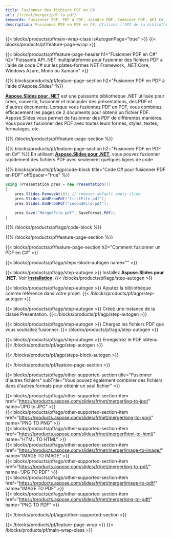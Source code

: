 ```yaml
---
title: Fusionner des fichiers PDF en C#
url: /fr/net/merger/pdf-to-pdf/
keywords: Fusionner PDF, PDF à PDF, Joindre PDF, Combiner PDF, API C#, Bibliothèque .NET
description: Fusionnez PDF en PDF en C#. Utilisez l'API de la bibliothèque .NET pour combiner des fichiers PDF
---
```


{{< blocks/products/pf/main-wrap-class isAutogenPage="true" >}}
{{< blocks/products/pf/feature-page-wrap >}}

{{< blocks/products/pf/feature-page-header h1="Fusionner PDF en C#" h2="Puissante API .NET multiplateforme pour fusionner des fichiers PDF à l'aide de code C# sur les plates-formes NET Framework, .NET Core, Windows Azure, Mono ou Xamarin" >}}

{{% blocks/products/pf/feature-page-section h2="Fusionner PDF en PDF à l'aide d'Aspose.Slides" %}}

[**Aspose.Slides pour .NET**](https://products.aspose.com/slides/fr/net/) est une puissante bibliothèque .NET utilisée pour créer, convertir, fusionner et manipuler des présentations, des PDF et d'autres documents. Lorsque vous fusionnez PDF en PDF, vous combinez efficacement les pages de 2 documents pour obtenir un fichier PDF. Aspose.Slides vous permet de fusionner des PDF de différentes manières. Vous pouvez fusionner des PDF avec toutes leurs formes, styles, textes, formatages, etc.

{{% /blocks/products/pf/feature-page-section %}}




{{% blocks/products/pf/feature-page-section  h2="Fusionner PDF en PDF en C#" %}}
En utilisant [**Aspose.Slides pour .NET**](https://products.aspose.com/slides/fr/net/), vous pouvez fusionner rapidement des fichiers PDF avec seulement quelques lignes de code

{{% blocks/products/pf/agp/code-block title="Code C# pour fusionner PDF en PDF" offSpacer="true" %}}
```cs
using (Presentation pres = new Presentation())
{
    pres.Slides.RemoveAt(0); // removes default empty slide
    pres.Slides.AddFromPdf("firstFile.pdf");
    pres.Slides.AddFromPdf("secondFile.pdf");

    pres.Save("MergedFile.pdf", SaveFormat.Pdf);
}
```
{{% /blocks/products/pf/agp/code-block %}}

{{% /blocks/products/pf/feature-page-section %}}




{{< blocks/products/pf/feature-page-section  h2="Comment fusionner un PDF en C#" >}}


{{< blocks/products/pf/agp/steps-block-autogen name="" >}}


{{< blocks/products/pf/agp/step-autogen >}}
Installez **Aspose.Slides pour .NET**. Voir [**Installation**](https://docs.aspose.com/slides/net/installation/).
{{< /blocks/products/pf/agp/step-autogen >}}

{{< blocks/products/pf/agp/step-autogen >}}
Ajoutez la bibliothèque comme référence dans votre projet.
{{< /blocks/products/pf/agp/step-autogen >}}

{{< blocks/products/pf/agp/step-autogen >}}
Créez une instance de la classe Presentation.
{{< /blocks/products/pf/agp/step-autogen >}}

{{< blocks/products/pf/agp/step-autogen >}}
Chargez les fichiers PDF que vous souhaitez fusionner.
{{< /blocks/products/pf/agp/step-autogen >}}

{{< blocks/products/pf/agp/step-autogen >}}
Enregistrez le PDF obtenu.
{{< /blocks/products/pf/agp/step-autogen >}}


{{< /blocks/products/pf/agp/steps-block-autogen >}}


{{< /blocks/products/pf/feature-page-section >}}




{{< blocks/products/pf/agp/other-supported-section title="Fusionner d'autres fichiers" subTitle="Vous pouvez également combiner des fichiers dans d'autres formats pour obtenir un seul fichier" >}}

{{< blocks/products/pf/agp/other-supported-section-item href="https://products.aspose.com/slides/fr/net/merger/jpg-to-jpg/" name="JPG to JPG" >}}  
{{< blocks/products/pf/agp/other-supported-section-item href="https://products.aspose.com/slides/fr/net/merger/png-to-png/" name="PNG TO PNG" >}}  
{{< blocks/products/pf/agp/other-supported-section-item href="https://products.aspose.com/slides/fr/net/merger/html-to-html/" name="HTML TO HTML" >}}  
{{< blocks/products/pf/agp/other-supported-section-item href="https://products.aspose.com/slides/fr/net/merger/image-to-image/" name="IMAGE TO IMAGE" >}}  
{{< blocks/products/pf/agp/other-supported-section-item href="https://products.aspose.com/slides/fr/net/merger/jpg-to-pdf/" name="JPG TO PDF" >}}  
{{< blocks/products/pf/agp/other-supported-section-item href="https://products.aspose.com/slides/fr/net/merger/image-to-pdf/" name="IMAGE TO PDF" >}}  
{{< blocks/products/pf/agp/other-supported-section-item href="https://products.aspose.com/slides/fr/net/merger/png-to-pdf/" name="PNG TO PDF" >}}  
  


{{< /blocks/products/pf/agp/other-supported-section >}}

{{< /blocks/products/pf/feature-page-wrap >}}
{{< /blocks/products/pf/main-wrap-class >}}